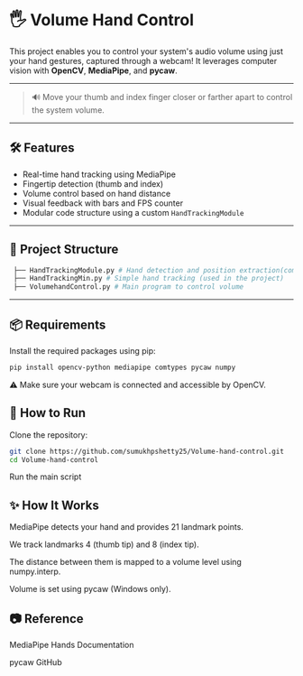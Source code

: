 # 🖐️ Volume Hand Control 

This project enables you to control your system's audio volume using just your hand gestures, captured through a webcam! It leverages computer vision with **OpenCV**, **MediaPipe**, and **pycaw**.

---

> 🔊 Move your thumb and index finger closer or farther apart to control the system volume.

---

## 🛠️ Features

- Real-time hand tracking using MediaPipe
- Fingertip detection (thumb and index)
- Volume control based on hand distance
- Visual feedback with bars and FPS counter
- Modular code structure using a custom `HandTrackingModule`

---

## 📁 Project Structure
```bash
 ├── HandTrackingModule.py # Hand detection and position extraction(common hand tracking module) 
 ├── HandTrackingMin.py # Simple hand tracking (used in the project) 
 ├── VolumehandControl.py # Main program to control volume 
```
---

## 📦 Requirements

Install the required packages using pip:

```bash
pip install opencv-python mediapipe comtypes pycaw numpy
```
⚠️ Make sure your webcam is connected and accessible by OpenCV.

## 🚀 How to Run
Clone the repository:
```bash
git clone https://github.com/sumukhpshetty25/Volume-hand-control.git
cd Volume-hand-control
```
Run the main script

## ✨ How It Works
MediaPipe detects your hand and provides 21 landmark points.

We track landmarks 4 (thumb tip) and 8 (index tip).

The distance between them is mapped to a volume level using numpy.interp.

Volume is set using pycaw (Windows only).

## 📷 Reference
MediaPipe Hands Documentation

pycaw GitHub
